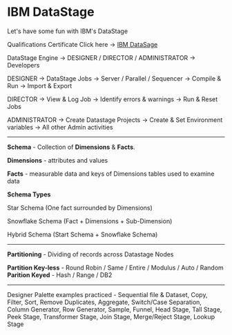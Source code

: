 # IBM DataStage
Let's have some fun with IBM's DataStage

Qualifications Certificate Click here -> [IBM DataSage](https://github.com/michaelmaxi/IBM-datastage/tree/main/DataStage%20Certificate)

DataStage Engine -> DESIGNER / DIRECTOR / ADMINISTRATOR -> Developers

DESIGNER -> DataStage Jobs -> Server / Parallel / Sequencer -> Compile & Run -> Import & Export

DIRECTOR -> View & Log Job -> Identify errors & warnings -> Run & Reset Jobs

ADMINISTRATOR -> Create Datastage Projects -> Create & Set Environment variables -> All other Admin activities

_______________________

**Schema** - Collection of **Dimensions** & **Facts**.  

**Dimensions** - attributes and values

**Facts** - measurable data and keys of Dimensions tables used to examine data

**Schema Types**

Star Schema (One fact surrounded by Dimensions) 

Snowflake Schema (Fact + Dimensions + Sub-Dimension)

Hybrid Schema (Start Schema + Snowflake Schema) 

_______________________

**Partitioning** - Dividing of records across Datastage Nodes

**Partition Key-less** - Round Robin / Same / Entire / Modulus / Auto / Random
**Parition Keyed** - Hash / Range / DB2
_______________________

Designer Palette examples practiced - Sequential file & Dataset, Copy, Filter, Sort, Remove Duplicates, Aggregate, Switch/Case Separation, Column Generator, Row Generator, Sample, Funnel, Head Stage, Tall Stage, Peek Stage, Transformer Stage, Join Stage, Merge/Reject Stage, Lookup Stage


